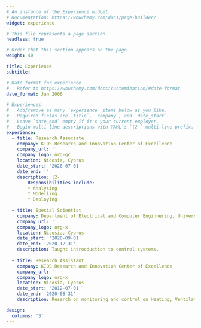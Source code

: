 ```yaml
---
# An instance of the Experience widget.
# Documentation: https://wowchemy.com/docs/page-builder/
widget: experience

# This file represents a page section.
headless: true

# Order that this section appears on the page.
weight: 40

title: Experience
subtitle:

# Date format for experience
#   Refer to https://wowchemy.com/docs/customization/#date-format
date_format: Jan 2006

# Experiences.
#   Add/remove as many `experience` items below as you like.
#   Required fields are `title`, `company`, and `date_start`.
#   Leave `date_end` empty if it's your current employer.
#   Begin multi-line descriptions with YAML's `|2-` multi-line prefix.
experience:
  - title: Research Associate
    company: KIOS Research and Innovation Center of Excellence
    company_url: ''
    company_logo: org-gc
    location: Nicosia, Cyprus
    date_start: '2020-07-01'
    date_end: ''
    description: |2-
        Responsibilities include:
        * Analysing
        * Modelling
        * Deploying
      
  - title: Special Scientist
    company: Department of Electrical and Computer Enginnering, University of Cyprus
    company_url: ''
    company_logo: org-x
    location: Nicosia, Cyprus
    date_start: '2020-09-01'
    date_end: '2020-12-31'
    description: Taught introcduction to control systems.
 
  - title: Research Assistant
    company: KIOS Research and Innovation Center of Excellence
    company_url: ''
    company_logo: org-x
    location: Nicosia, Cyprus
    date_start: '2012-07-01'
    date_end: '2020-06-31'
    description: Reserch on monitoring and control on Heating, Ventilation and Air-Conditioning systems.

design:
  columns: '3'
---
```

